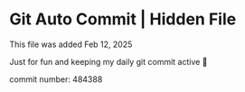 # Git Auto Commit | Hidden File

This file was added Feb 12, 2025

Just for fun and keeping my daily git commit active 🤪

commit number: 484388
